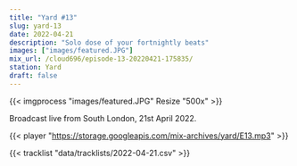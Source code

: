 ```yaml
---
title: "Yard #13"
slug: yard-13
date: 2022-04-21
description: "Solo dose of your fortnightly beats"
images: ["images/featured.JPG"]
mix_url: /cloud696/episode-13-20220421-175835/
station: Yard
draft: false
---
```


{{< imgprocess "images/featured.JPG" Resize "500x" >}}

Broadcast live from South London, 21st April 2022.

{{< player "https://storage.googleapis.com/mix-archives/yard/E13.mp3" >}}

{{< tracklist "data/tracklists/2022-04-21.csv" >}}
